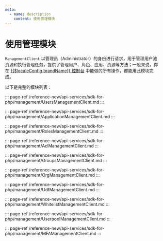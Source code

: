 ```yaml
---
meta:
  - name: description
    content: 使用管理模块
---
```


# 使用管理模块

<LastUpdated/>


`ManagementClient` 以管理员（Administrator）的身份进行请求，用于管理用户池资源和执行管理任务，提供了管理用户、角色、应用、资源等方法；一般来说，你在 [{{$localeConfig.brandName}} 控制台](https://console.authing.cn/console/userpool) 中能做的所有操作，都能用此模块完成。

以下是完整的模块列表：

::: page-ref /reference-new/api-services/sdk-for-php/management/UsersManagementClient.md
:::

::: page-ref /reference-new/api-services/sdk-for-php/management/ApplicationManagementClient.md
:::

::: page-ref /reference-new/api-services/sdk-for-php/management/RolesManagementClient.md
:::

::: page-ref /reference-new/api-services/sdk-for-php/management/AclManagementClient.md
:::

::: page-ref /reference-new/api-services/sdk-for-php/management/GroupsManagementClient.md
:::

::: page-ref /reference-new/api-services/sdk-for-php/management/OrgManagementClient.md
:::

::: page-ref /reference-new/api-services/sdk-for-php/management/UdfManagementClient.md
:::

::: page-ref /reference-new/api-services/sdk-for-php/management/WhitelistManagementClient.md
:::

::: page-ref /reference-new/api-services/sdk-for-php/management/UserpoolManagementClient.md
:::

::: page-ref /reference-new/api-services/sdk-for-php/management/MFAManagementClient.md
:::

